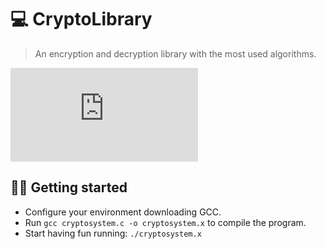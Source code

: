 # 💻 CryptoLibrary

>An encryption and decryption library with the most used algorithms.

![GNU Compiler Collection - GCC](https://gcc.gnu.org/install/download.html)

## 👩‍🏫 Getting started

- Configure your environment downloading GCC.
- Run `gcc cryptosystem.c -o cryptosystem.x` to compile the program.
- Start having fun running: `./cryptosystem.x`